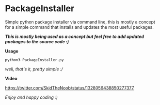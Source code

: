 # PackageInstaller
Simple python package installer via command line, this is mostly a concept for a simple command that installs and updates the most useful packages.

***This is mostly being used as a concept but feel free to add updated packages to the source code :)***

**Usage**

`python3 PackageInstaller.py`

*well, that's it, pretty simple :/*

**Video**

https://twitter.com/SkidTheNoob/status/1328056438850277377

*Enjoy and happy coding :)*
